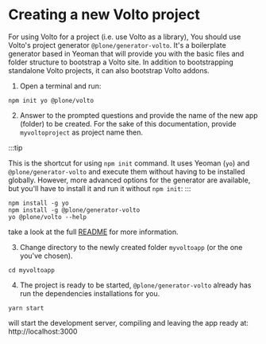 # Creating a new Volto project

For using Volto for a project (i.e. use Volto as a library), You should use Volto's project generator `@plone/generator-volto`. It's a boilerplate generator based in Yeoman that will provide you with the basic files and folder structure to bootstrap a Volto site. In addition to bootstrapping standalone Volto projects, it can also bootstrap Volto addons.

1. Open a terminal and run:

``` console
npm init yo @plone/volto
```

2. Answer to the prompted questions and provide the name of the new app (folder) to be created. For the sake of this documentation, provide `myvoltoproject` as project name then.

:::tip

This is the shortcut for using `npm init` command. It uses Yeoman (`yo`) and `@plone/generator-volto` and execute them without having to be installed globally. However, more advanced options for the generator are available, but you'll have to install it and run it without `npm init`:
:::

```console
npm install -g yo
npm install -g @plone/generator-volto
yo @plone/volto --help
```

take a look at the full [README](https://github.com/plone/volto/blob/master/packages/generator-volto/README.md) for more information.

3. Change directory to the newly created folder `myvoltoapp` (or the one you've chosen).

``` console
cd myvoltoapp
```

4. The project is ready to be started, `@plone/generator-volto` already has run the dependencies installations for you.

```console
yarn start
```

will start the development server, compiling and leaving the app ready at: http://localhost:3000
